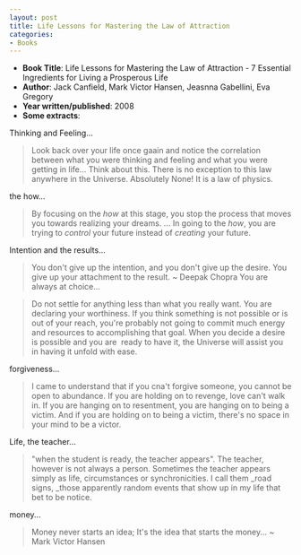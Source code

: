 ```yaml
---
layout: post
title: Life Lessons for Mastering the Law of Attraction
categories:
- Books
---
```



- **Book Title**: Life Lessons for Mastering the Law of Attraction - 7 Essential Ingredients for Living a Prosperous Life
- **Author**: Jack Canfield, Mark Victor Hansen, Jeasnna Gabellini, Eva Gregory
- **Year written/published**: 2008
- **Some extracts**:

Thinking and Feeling...

> Look back over your life once gaain and notice the correlation between what you were thinking and feeling and what you were getting in life... Think about this. There is no exception to this law anywhere in the Universe. Absolutely None! It is a law of physics.

the how...

> By focusing on the _how_ at this stage, you stop the process that moves you towards realizing your dreams. ... In going to the _how_, you are trying to _control_ your future instead of _creating_ your future.

Intention and the results...

> You don't give up the intention, and you don't give up the desire. You give up your attachment to the result. ~ Deepak Chopra
You are always at choice...

> Do not settle for anything less than what you really want. You are declaring your worthiness. If you think something is not possible or is out of your reach, you're probably not going to commit much energy and resources to accomplishing that goal. When you decide a desire is possible and you are  ready to have it, the Universe will assist you in having it unfold with ease.

forgiveness...

> I came to understand that if you cna't forgive someone, you cannot be open to abundance. If you are holding on to revenge, love can't walk in. If you are hanging on to resentment, you are hanging on to being a victim. And if you are holding on to being a victim, there's no space in your mind to be a victor.

Life, the teacher...

> "when the student is ready, the teacher appears". The teacher, however is not always a person. Sometimes the teacher appears simply as life, circumstances or synchronicities. I call them _road signs, _those apparently random events that show up in my life that bet to be notice.

money...

> Money never starts an idea; It's the idea that starts the money... ~ Mark Victor Hansen
